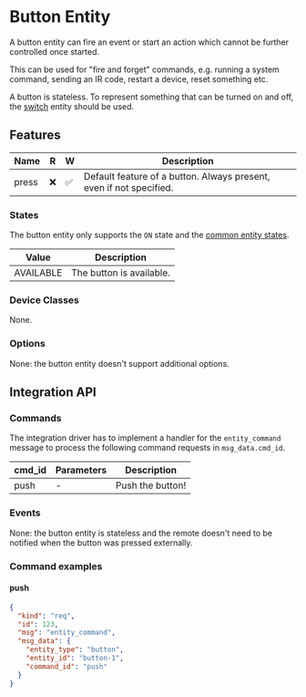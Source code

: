 # Button Entity

A button entity can fire an event or start an action which cannot be further controlled once started.

This can be used for "fire and forget" commands, e.g. running a system command, sending an IR code, restart a
device, reset something etc.

A button is stateless. To represent something that can be turned on and off, the [switch](entity_switch.md) entity
should be used.

## Features

| Name  | R   | W   | Description                                                         |
|-------|-----|-----|---------------------------------------------------------------------|
| press | ❌   | ✅   | Default feature of a button. Always present, even if not specified. |

### States

The button entity only supports the `ON` state and the [common entity states](entities.md#states).

| Value     | Description              |
|-----------|--------------------------|
| AVAILABLE | The button is available. |

### Device Classes

None.

### Options

None: the button entity doesn't support additional options.

## Integration API

### Commands

The integration driver has to implement a handler for the `entity_command` message to process the following command
requests in `msg_data.cmd_id`.

| cmd_id | Parameters | Description      |
|--------|------------|------------------|
| push   | -          | Push the button! |

### Events

None: the button entity is stateless and the remote doesn't need to be notified when the button was pressed externally.

### Command examples

#### push

```json
{
  "kind": "req",
  "id": 123,
  "msg": "entity_command",
  "msg_data": {
    "entity_type": "button",
    "entity_id": "button-1",
    "command_id": "push"
  }
}
```
